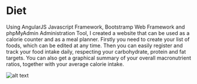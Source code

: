 # Diet
Using AngularJS Javascript Framework, Bootstramp Web Framework and phpMyAdmin Administration Tool, I created a website that can be used as a calorie counter and as a meal planner. Firstly you need to create your list of foods, which can be edited at any time. Then you can easily register and track your food intake daily, respecting your carbohydrate, protein and fat targets. You can also get a graphical summary of your overall macronutrient ratios, together with your average calorie intake. 

![alt text](github.com/stylianosnicoletti/Diet/blob/master/Screenshots/main_page.png)
